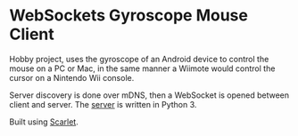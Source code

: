 # WebSockets Gyroscope Mouse Client

Hobby project, uses the gyroscope of an Android device to control the mouse on a PC or Mac, in the same manner a Wiimote would control the cursor on a Nintendo Wii console.

Server discovery is done over mDNS, then a WebSocket is opened between client and server. The [server](https://github.com/stereo8/WebSocketsMouseServer) is written in Python 3.

Built using [Scarlet](https://github.com/Tinder/Scarlet).